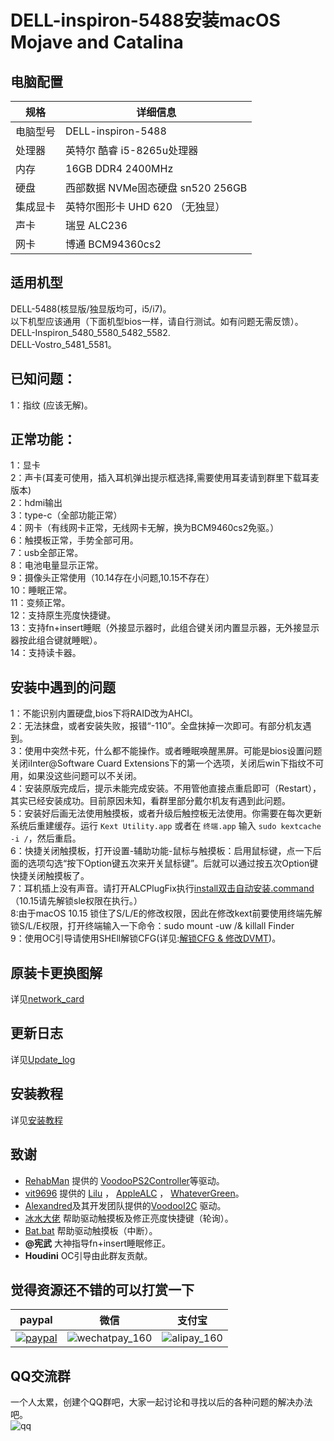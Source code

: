 # DELL-inspiron-5488安装macOS Mojave and Catalina
## 电脑配置

| 规格     | 详细信息                                     |
| -------- | ---------------------------------------- |
| 电脑型号 | DELL-inspiron-5488             |
| 处理器   | 英特尔 酷睿 i5-8265u处理器             |
| 内存     | 16GB  DDR4 2400MHz                 |
| 硬盘     | 西部数据 NVMe固态硬盘 sn520 256GB                  |
| 集成显卡 | 英特尔图形卡 UHD 620  （无独显）                          |
| 声卡     | 瑞昱 ALC236                     |
| 网卡     | 博通 BCM94360cs2                             |
## 适用机型
DELL-5488(核显版/独显版均可，i5/i7)。  
以下机型应该通用（下面机型bios一样，请自行测试。如有问题无需反馈）。  
DELL-Inspiron_5480_5580_5482_5582.  
DELL-Vostro_5481_5581。  
## 已知问题： 
1：指纹 (应该无解)。  
## 正常功能：
1：显卡  
2：声卡(耳麦可使用，插入耳机弹出提示框选择,需要使用耳麦请到群里下载耳麦版本)  
2：hdmi输出  
3：type-c（全部功能正常）  
4：网卡（有线网卡正常，无线网卡无解，换为BCM9460cs2免驱。）  
6：触摸板正常，手势全部可用。  
7：usb全部正常。  
8：电池电量显示正常。  
9：摄像头正常使用（10.14存在小问题,10.15不存在）  
10：睡眠正常。  
11：变频正常。  
12：支持原生亮度快捷键。  
13：支持fn+insert睡眠（外接显示器时，此组合键关闭内置显示器，无外接显示器按此组合键就睡眠）。   
14：支持读卡器。    
## 安装中遇到的问题
1：不能识别内置硬盘,bios下将RAID改为AHCI。  
2：无法抹盘，或者安装失败，报错“-110”。全盘抹掉一次即可。有部分机友遇到。  
3：使用中突然卡死，什么都不能操作。或者睡眠唤醒黑屏。可能是bios设置问题关闭iInter@Software Cuard Extensions下的第一个选项，关闭后win下指纹不可用，如果没这些问题可以不关闭。  
4：安装原版完成后，提示未能完成安装。不用管他直接点重启即可（Restart），其实已经安装成功。目前原因未知，看群里部分戴尔机友有遇到此问题。  
5：安装好后画无法使用触摸板，或者升级后触控板无法使用。你需要在每次更新系统后重建缓存。运行 `Kext Utility.app` 或者在 `终端.app` 输入 `sudo kextcache -i /`，然后重启。  
6：快捷关闭触摸板，打开设置-辅助功能-鼠标与触摸板：启用鼠标键，点一下后面的选项勾选“按下Option键五次来开关鼠标键”。后就可以通过按五次Option键快捷关闭触摸板了。  
7：耳机插上没有声音。请打开ALCPlugFix执行[install双击自动安装.command](https://github.com/daggeryu/DELL-inspiron-5488/blob/master/ALCPlugFix/install双击自动安装.command)（10.15请先解锁sle权限在执行。）  
8:由于macOS 10.15 锁住了S/L/E的修改权限，因此在修改kext前要使用终端先解锁S/L/E权限，打开终端输入一下命令：sudo mount -uw /& killall Finder  
9：使用OC引导请使用SHEll解锁CFG(详见:[解锁CFG & 修改DVMT](https://github.com/daggeryu/DELL-inspiron-5488/blob/master/UnlockCFGandChangeDVMT.md))。  
## 原装卡更换图解
详见[network_card](https://github.com/daggeryu/DELL-inspiron-5488/blob/master/network_card.md)
## 更新日志
详见[Update_log](https://github.com/daggeryu/DELL-inspiron-5488/blob/master/Update_log.md)
## 安装教程
详见[安装教程](https://www.bilibili.com/read/cv4779437)  

## 致谢

- [RehabMan](https://github.com/RehabMan) 提供的   [VoodooPS2Controller](https://github.com/RehabMan/OS-X-Voodoo-PS2-Controller)等驱动。    
- [vit9696](https://github.com/vit9696) 提供的 [Lilu](https://github.com/acidanthera/Lilu) ，     [AppleALC](https://github.com/acidanthera/AppleALC)   ，   [WhateverGreen](https://github.com/acidanthera/WhateverGreen)。     
- [Alexandred](https://github.com/alexandred)及其开发团队提供的[VoodooI2C](https://github.com/alexandred/VoodooI2C) 驱动。  
- [冰水大佬](https://github.com/xzhih) 帮助驱动触摸板及修正亮度快捷键（轮询）。
- [Bat.bat](https://github.com/williambj1) 帮助驱动触摸板（中断）。
- **@宪武** 大神指导fn+insert睡眠修正。  
- **Houdini** OC引导由此群友贡献。 
## 觉得资源还不错的可以打赏一下  

| paypal                                                       | 微信                                                       | 支付宝                                               |
| ------------------------------------------------------------ | ---------------------------------------------------------- | ---------------------------------------------------- |
| [![paypal](https://github.com/daggeryu/DELL-inspiron-5488/blob/master/images/paypal.png)](https://paypal.me/daggeryu?locale.x=zh_XC) | ![wechatpay_160](https://github.com/daggeryu/DELL-inspiron-5488/blob/master/images/wechatpay.png)   | ![alipay_160](https://github.com/daggeryu/DELL-inspiron-5488/blob/master/images/alipay.png)  |

## QQ交流群
一个人太累，创建个QQ群吧，大家一起讨论和寻找以后的各种问题的解决办法吧。  
![qq](https://github.com/daggeryu/DELL-inspiron-5488/blob/master/images/qrcode.png)
